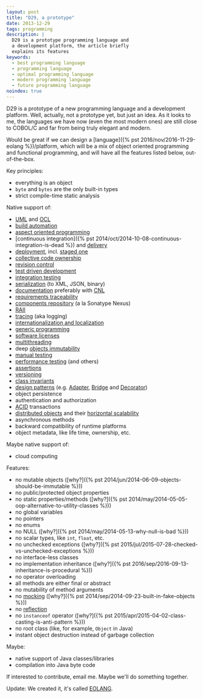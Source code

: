 ```yaml
---
layout: post
title: "D29, a prototype"
date: 2013-12-29
tags: programming
description: |
  D29 is a prototype programming language and
  a development platform, the article briefly
  explains its features
keywords:
  - best programming language
  - programming language
  - optimal programming language
  - modern programming language
  - future programming language
noindex: true
---
```


D29 is a prototype of a new programming language and a development platform.
Well, actually, not a prototype yet, but just an idea. As it looks to me,
the languages we have now (even the most modern ones) are still close to COBOL/C
and far from being truly elegant and modern.

Would be great if we can design a [language]({% pst 2016/nov/2016-11-29-eolang %})/platform, which will be
a mix of object oriented programming and functional programming, and will
have all the features listed below, out-of-the-box.

<!--more-->

Key principles:

 * everything is an object
 * `byte` and `bytes` are the only built-in types
 * strict compile-time static analysis

Native support of:

 * [UML](https://en.wikipedia.org/wiki/Unified_Modeling_Language) and [OCL](https://en.wikipedia.org/wiki/Object_Constraint_Language)
 * [build automation](https://en.wikipedia.org/wiki/Build_automation)
 * [aspect oriented programming](https://en.wikipedia.org/wiki/Aspect-oriented_programming)
 * [continuous integration]({% pst 2014/oct/2014-10-08-continuous-integration-is-dead %}) and [delivery](https://en.wikipedia.org/wiki/Continuous_delivery)
 * [deployment](https://en.wikipedia.org/wiki/Software_deployment), incl. [staged one](https://en.wikipedia.org/wiki/Staging_site)
 * [collective code ownership](https://www.martinfowler.com/bliki/CodeOwnership.html)
 * [revision control](https://en.wikipedia.org/wiki/Revision_control)
 * [test driven development](https://en.wikipedia.org/wiki/Test-driven_development)
 * [integration testing](https://en.wikipedia.org/wiki/Integration_testing)
 * [serialization](https://en.wikipedia.org/wiki/Serialization) (to XML, JSON, binary)
 * [documentation](https://en.wikipedia.org/wiki/Software_documentation) preferably with [CNL](https://en.wikipedia.org/wiki/Controlled_natural_language)
 * [requirements traceability](https://en.wikipedia.org/wiki/Requirements_traceability)
 * [components repository](https://en.wikipedia.org/wiki/Software_repository) (a la Sonatype Nexus)
 * [RAII](https://en.wikipedia.org/wiki/Resource_Acquisition_Is_Initialization)
 * [tracing](https://en.wikipedia.org/wiki/Tracing_%28software%29) (aka logging)
 * [internationalization and localization](https://en.wikipedia.org/wiki/Internationalization_and_localization)
 * [generic programming](https://en.wikipedia.org/wiki/Generic_programming)
 * [software licenses](https://en.wikipedia.org/wiki/Software_license)
 * [multithreading](https://en.wikipedia.org/wiki/Multithreading_%28computer_architecture%29)
 * deep [objects immutability](https://en.wikipedia.org/wiki/Immutable_object)
 * [manual testing](https://en.wikipedia.org/wiki/Manual_testing)
 * [performance testing](https://en.wikipedia.org/wiki/Software_performance_testing) (and others)
 * [assertions](https://en.wikipedia.org/wiki/Assertion_%28computing%29)
 * [versioning](https://en.wikipedia.org/wiki/Software_versioning)
 * [class invariants](https://en.wikipedia.org/wiki/Class_invariant)
 * [design patterns](https://en.wikipedia.org/wiki/Software_design_pattern) (e.g. [Adapter](https://en.wikipedia.org/wiki/Adapter_pattern), [Bridge](https://en.wikipedia.org/wiki/Bridge_pattern) and [Decorator](https://en.wikipedia.org/wiki/Decorator_pattern))
 * object persistence
 * authentication and authorization
 * [ACID](https://en.wikipedia.org/wiki/ACID) transactions
 * [distributed objects](https://en.wikipedia.org/wiki/Distributed_object) and their [horizontal scalability](https://en.wikipedia.org/wiki/Scalability)
 * asynchronous methods
 * backward compatibility of runtime platforms
 * object metadata, like life time, ownership, etc.

Maybe native support of:

 * cloud computing

Features:

 * no mutable objects ([why?]({% pst 2014/jun/2014-06-09-objects-should-be-immutable %}))
 * no public/protected object properties
 * no static properties/methods ([why?]({% pst 2014/may/2014-05-05-oop-alternative-to-utility-classes %}))
 * no global variables
 * no pointers
 * no enums
 * no NULL ([why?]({% pst 2014/may/2014-05-13-why-null-is-bad %}))
 * no scalar types, like `int`, `float`, etc.
 * no unchecked exceptions ([why?]({% pst 2015/jul/2015-07-28-checked-vs-unchecked-exceptions %}))
 * no interface-less classes
 * no implementation inheritance ([why?]({% pst 2016/sep/2016-09-13-inheritance-is-procedural %}))
 * no operator overloading
 * all methods are either final or abstract
 * no mutability of method arguments
 * no [mocking](https://en.wikipedia.org/wiki/Mock_object) ([why?]({% pst 2014/sep/2014-09-23-built-in-fake-objects %}))
 * no [reflection](https://en.wikipedia.org/wiki/Reflection_%28computer_programming%29)
 * no `instanceof` operator ([why?]({% pst 2015/apr/2015-04-02-class-casting-is-anti-pattern %}))
 * no root class (like, for example, `Object` in Java)
 * instant object destruction instead of garbage collection

Maybe:

 * native support of Java classes/libraries
 * compilation into Java byte code

If interested to contribute, email me. Maybe we'll do something together.

Update: We created it, it's called [EOLANG](https://www.eolang.org).
